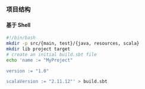 ### 项目结构
#### 基于 Shell
```BASH
#!/bin/bash
mkdir -p src/{main, test}/{java, resources, scala}
mkdir lib project target
# create an initial build.sbt file
echo 'name := "MyProject"

version := "1.0"

scalaVersion := "2.11.12"' > build.sbt
```
#### 